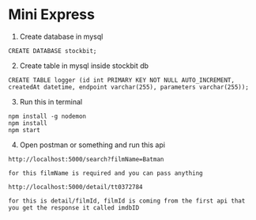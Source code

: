 # Mini Express

1. Create database in mysql
```
CREATE DATABASE stockbit;
```
2. Create table in mysql inside stockbit db
```
CREATE TABLE logger (id int PRIMARY KEY NOT NULL AUTO_INCREMENT, createdAt datetime, endpoint varchar(255), parameters varchar(255));
```
3. Run this in terminal
```
npm install -g nodemon
npm install
npm start
```
4. Open postman or something and run this api
```
http://localhost:5000/search?filmName=Batman

for this filmName is required and you can pass anything

http://localhost:5000/detail/tt0372784

for this is detail/filmId, filmId is coming from the first api that you get the response it called imdbID
```
